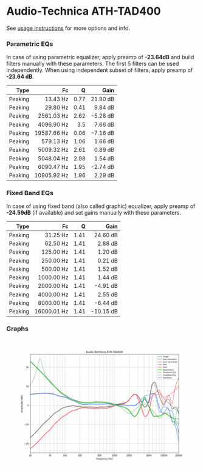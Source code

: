 # Audio-Technica ATH-TAD400
See [usage instructions](https://github.com/jaakkopasanen/AutoEq#usage) for more options and info.

### Parametric EQs
In case of using parametric equalizer, apply preamp of **-23.64dB** and build filters manually
with these parameters. The first 5 filters can be used independently.
When using independent subset of filters, apply preamp of **-23.64 dB**.

| Type    | Fc          |    Q | Gain     |
|--------:|------------:|-----:|---------:|
| Peaking | 13.43 Hz    | 0.77 | 21.90 dB |
| Peaking | 29.80 Hz    | 0.41 | 9.84 dB  |
| Peaking | 2561.03 Hz  | 2.62 | -5.28 dB |
| Peaking | 4096.90 Hz  | 3.5  | 7.66 dB  |
| Peaking | 19587.66 Hz | 0.06 | -7.16 dB |
| Peaking | 579.13 Hz   | 1.06 | 1.66 dB  |
| Peaking | 5009.32 Hz  | 2.61 | 0.89 dB  |
| Peaking | 5048.04 Hz  | 2.98 | 1.54 dB  |
| Peaking | 6090.47 Hz  | 1.95 | -2.74 dB |
| Peaking | 10905.92 Hz | 1.96 | 2.29 dB  |

### Fixed Band EQs
In case of using fixed band (also called graphic) equalizer, apply preamp of **-24.59dB**
(if available) and set gains manually with these parameters.

| Type    | Fc          |    Q | Gain      |
|--------:|------------:|-----:|----------:|
| Peaking | 31.25 Hz    | 1.41 | 24.60 dB  |
| Peaking | 62.50 Hz    | 1.41 | 2.88 dB   |
| Peaking | 125.00 Hz   | 1.41 | 1.20 dB   |
| Peaking | 250.00 Hz   | 1.41 | 0.21 dB   |
| Peaking | 500.00 Hz   | 1.41 | 1.52 dB   |
| Peaking | 1000.00 Hz  | 1.41 | 1.44 dB   |
| Peaking | 2000.00 Hz  | 1.41 | -4.91 dB  |
| Peaking | 4000.00 Hz  | 1.41 | 2.55 dB   |
| Peaking | 8000.00 Hz  | 1.41 | -6.44 dB  |
| Peaking | 16000.01 Hz | 1.41 | -10.15 dB |

### Graphs
![](./Audio-Technica%20ATH-TAD400.png)